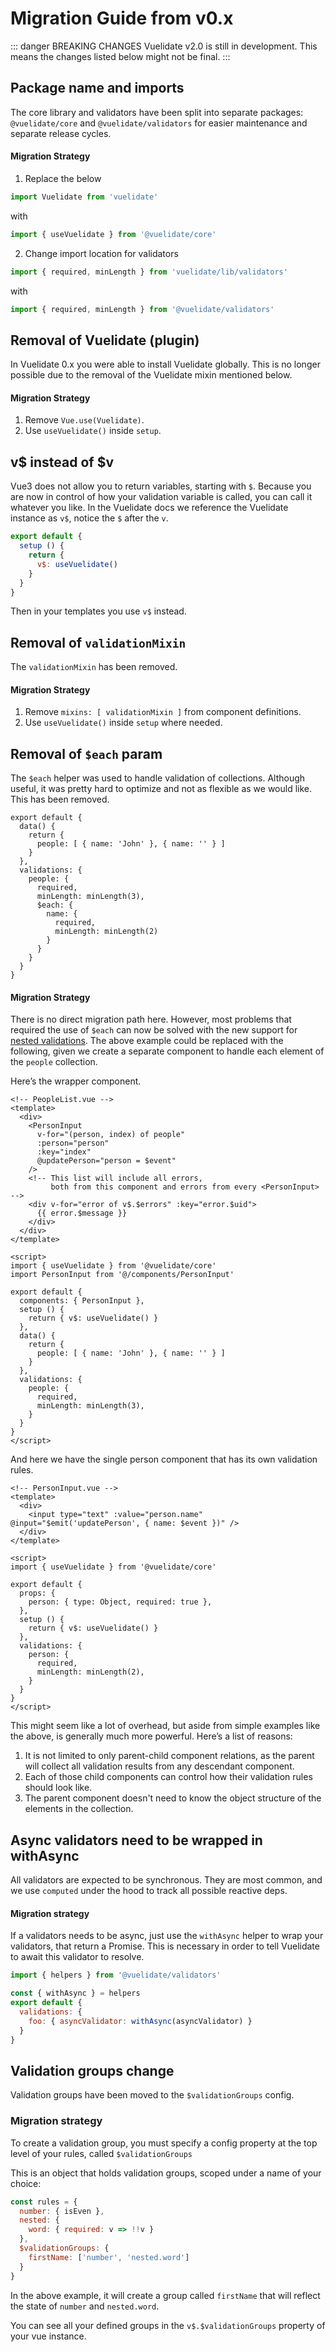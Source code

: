 # Migration Guide from v0.x

::: danger BREAKING CHANGES
Vuelidate v2.0 is still in development. This means the changes listed below might not be final.
:::

## Package name and imports

The core library and validators have been split into separate packages: `@vuelidate/core` and `@vuelidate/validators` for easier maintenance and separate release cycles.

#### Migration Strategy

1. Replace the below
```js
import Vuelidate from 'vuelidate'
```
with
```js
import { useVuelidate } from '@vuelidate/core'
```

2. Change import location for validators
```js
import { required, minLength } from 'vuelidate/lib/validators'
```
with
```js
import { required, minLength } from '@vuelidate/validators'
```

## Removal of Vuelidate (plugin)

In Vuelidate 0.x you were able to install Vuelidate globally. This is no longer possible due to the removal of the Vuelidate mixin mentioned below.

#### Migration Strategy

1. Remove `Vue.use(Vuelidate)`.
2. Use `useVuelidate()` inside `setup`.

## v$ instead of $v

Vue3 does not allow you to return variables, starting with `$`. Because you are now in control of how your validation variable is called, you can call
it whatever you like. In the Vuelidate docs we reference the Vuelidate instance as `v$`, notice the `$` after the `v`.

```js
export default {
  setup () {
    return {
      v$: useVuelidate()
    }
  }
}
```

Then in your templates you use `v$` instead.

## Removal of `validationMixin`

The `validationMixin` has been removed.

#### Migration Strategy

1. Remove `mixins: [ validationMixin ]` from component definitions.
2. Use `useVuelidate()` inside `setup` where needed.

## Removal of `$each` param

The `$each` helper was used to handle validation of collections. Although useful, it was pretty hard to optimize and not as flexible as we would like.
This has been removed.

```js{11-16}
export default {
  data() {
    return {
      people: [ { name: 'John' }, { name: '' } ]
    }
  },
  validations: {
    people: {
      required,
      minLength: minLength(3),
      $each: {
        name: {
          required,
          minLength: minLength(2)
        }
      }
    }
  }
}
```

#### Migration Strategy

There is no direct migration path here. However, most problems that required the use of `$each` can now be solved with the new support for [nested validations](advanced_usage.md#nested-validations).
The above example could be replaced with the following, given we create a separate component to handle each element of the `people` collection.

Here’s the wrapper component.

```vue
<!-- PeopleList.vue -->
<template>
  <div>
    <PersonInput
      v-for="(person, index) of people"
      :person="person"
      :key="index"
      @updatePerson="person = $event"
    />
    <!-- This list will include all errors,
         both from this component and errors from every <PersonInput> -->
    <div v-for="error of v$.$errors" :key="error.$uid">
      {{ error.$message }}
    </div>
  </div>
</template>

<script>
import { useVuelidate } from '@vuelidate/core'
import PersonInput from '@/components/PersonInput'

export default {
  components: { PersonInput },
  setup () {
    return { v$: useVuelidate() }
  },
  data() {
    return {
      people: [ { name: 'John' }, { name: '' } ]
    }
  },
  validations: {
    people: {
      required,
      minLength: minLength(3),
    }
  }
}
</script>
```

And here we have the single person component that has its own validation rules.

```vue
<!-- PersonInput.vue -->
<template>
  <div>
    <input type="text" :value="person.name" @input="$emit('updatePerson', { name: $event })" />
  </div>
</template>

<script>
import { useVuelidate } from '@vuelidate/core'

export default {
  props: {
    person: { type: Object, required: true },
  },
  setup () {
    return { v$: useVuelidate() }
  },
  validations: {
    person: {
      required,
      minLength: minLength(2),
    }
  }
}
</script>
```

This might seem like a lot of overhead, but aside from simple examples like the above, is generally much more powerful. Here’s a list of reasons:
1. It is not limited to only parent-child component relations, as the parent will collect all validation results from any descendant component.
2. Each of those child components can control how their validation rules should look like.
3. The parent component doesn't need to know the object structure of the elements in the collection.

## Async validators need to be wrapped in withAsync

All validators are expected to be synchronous. They are most common, and we use `computed` under the hood to track all possible reactive deps.

#### Migration strategy

If a validators needs to be async, just use the `withAsync` helper to wrap your validators, that return a Promise. This is necessary in order to tell
Vuelidate to await this validator to resolve.

```js
import { helpers } from '@vuelidate/validators'

const { withAsync } = helpers
export default {
  validations: {
    foo: { asyncValidator: withAsync(asyncValidator) }
  }
}
```

## Validation groups change

Validation groups have been moved to the `$validationGroups` config.

### Migration strategy

To create a validation group, you must specify a config property at the top level of your rules, called `$validationGroups`

This is an object that holds validation groups, scoped under a name of your choice:

```js
const rules = {
  number: { isEven },
  nested: {
    word: { required: v => !!v }
  },
  $validationGroups: {
    firstName: ['number', 'nested.word']
  }
}
```

In the above example, it will create a group called `firstName` that will reflect the state of `number` and `nested.word`.

You can see all your defined groups in the `v$.$validationGroups` property of your vue instance.
